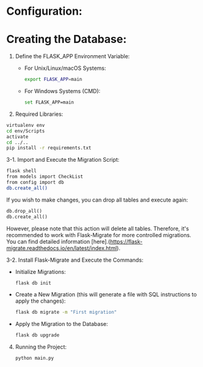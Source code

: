# Configuration:

# Creating the Database:

1. Define the FLASK_APP Environment Variable:

   - For Unix/Linux/macOS Systems:
      ```bash
      export FLASK_APP=main
      ```
   - For Windows Systems (CMD):
      ```bash
      set FLASK_APP=main
      ```     

2. Required Libraries:

  ```bash
  virtualenv env
  cd env/Scripts
  activate
  cd ../..
  pip install -r requirements.txt
  ```

3-1. Import and Execute the Migration Script:

   ```bash
   flask shell
   from models import CheckList
   from config import db
   db.create_all()
   ```

   If you wish to make changes, you can drop all tables and execute again:

   ```python
   db.drop_all()
   db.create_all()
   ```

   However, please note that this action will delete all tables. Therefore, it's recommended to work with Flask-Migrate for more controlled migrations. You can find detailed information [here].(https://flask-migrate.readthedocs.io/en/latest/index.html).

3-2. Install Flask-Migrate and Execute the Commands:

   - Initialize Migrations:
     ```bash
     flask db init
     ```
   
   - Create a New Migration (this will generate a file with SQL instructions to apply the changes):
     ```bash
     flask db migrate -m "First migration"
     ```
   
   - Apply the Migration to the Database:
     ```bash
     flask db upgrade
     ```

4. Running the Project:

   ```bash
   python main.py
   ```